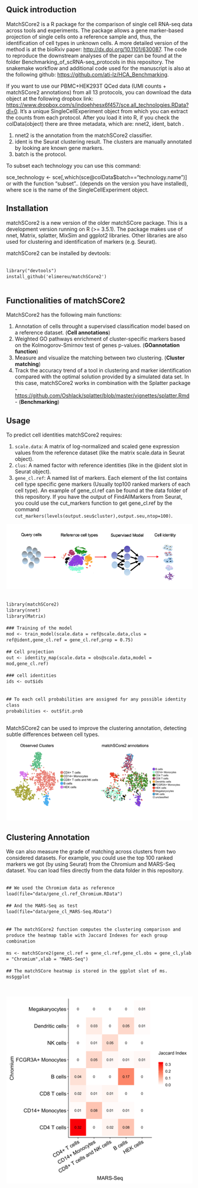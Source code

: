 
## Quick introduction

MatchSCore2 is a R package for the comparison of single cell RNA-seq data across tools and experiments. The package allows a gene marker-based projection of single cells onto a reference sample and, thus, the identification of cell types in unknown cells.  A more detailed version of the method is at the bioRxiv paper:  http://dx.doi.org/10.1101/630087. The code to reproduce the downstream analyses of the paper can be found at the folder Benchmarking_of_scRNA-seq_protocols in this repository. The snakemake workflow and additional code used for the manuscript is also at the following github: https://github.com/ati-lz/HCA_Benchmarking.

If you want to use our PBMC+HEK293T QCed data (UMI counts + matchSCore2 annotations) from all 13 protocols, you can download the data object at the following dropbox link: https://www.dropbox.com/s/indoehhesx6f457/sce.all_technologies.RData?dl=0. 
It’s a unique SingleCellExperiment object from which you can extract the counts from each protocol.
After you load it into R, if you check the colData(object) there are three metadata, which are: nnet2, ident, batch .

1. nnet2 is the annotation from the matchSCore2 classifier. 
2. ident is the Seurat clustering result. The clusters are manually annotated by looking are known gene markers.
3. batch is the protocol. 

To subset each technology you can use this command: 

sce_technology <- sce[,which(sce@colData$batch==“technology.name”)] or with the function “subset”.. (depends on the version you have installed), where sce is the name of the SingleCellExperiment object. 

## Installation

matchSCore2 is a new version of the older matchSCore package. This is a development version running on R (>= 3.5.1). The package makes use of nnet, Matrix, splatter, MixSim and ggplot2 libraries. Other libraries are also used for clustering and identification of markers (e.g. Seurat).

matchSCore2 can be installed by devtools:

```{r,eval=FALSE}

library("devtools")
install_github('elimereu/matchSCore2')


```


## Functionalities of matchSCore2

MatchSCore2 has the following main functions:

1. Annotation of cells throught a supervised classification model based on a reference dataset. (**Cell annotations**)
2. Weighted GO pathways enrichment of cluster-specific markers based on the Kolmogorov-Smirnov test of genes p-values. (**GOannotation function**)
3. Measure and visualize the matching between two clustering. (**Cluster matching**) 
4. Track the accuracy trend of a tool in clustering and marker identification compared with the optimal solution provided by a simulated data set. In this case, matchSCore2 works in combination with the Splatter package - https://github.com/Oshlack/splatter/blob/master/vignettes/splatter.Rmd - (**Benchmarking**)


## Usage

To predict cell identities matchSCore2 requires:

1. ``` scale.data ```: A matrix of log-normalized and scaled gene expression values from the reference dataset (like the matrix scale.data in Seurat object).
2. ``` clus ```: A named factor with reference identities (like in the @ident slot in Seurat object).
3. ``` gene_cl.ref ```: A named list of markers. Each element of the list contains cell type specific gene markers (Usually top100 ranked markers of each cell type). An example of gene_cl.ref can be found at the data folder of this repository. If you have the output of FindAllMarkers from Seurat, you could use the cut_markers function to get gene_cl.ref by the command ``` cut_markers(levels(output.seu$cluster),output.seu,ntop=100) ```.


![Scheme](matchSCore2_Overview.png)


```{r,eval=FALSE}

library(matchSCore2)
library(nnet)
library(Matrix)

### Training of the model  
mod <- train_model(scale.data = ref@scale.data,clus = ref@ident,gene_cl.ref = gene_cl.ref,prop = 0.75)

## Cell projection
out <- identity_map(scale.data = obs@scale.data,model = mod,gene_cl.ref)

### cell identities
ids <- out$ids 


## To each cell probabilities are assigned for any possible identity class
probabilities <- out$fit.prob


```
MatchSCore2 can be used to improve the clustering annotation, detecting subtle differences between cell types. 
![Annotations](Clustering_vs_matchSCore_annotations.png)


## Clustering Annotation

We can also measure the grade of matching across clusters from two considered datasets.
For example, you could use the top 100 ranked markers we got (by using Seurat) from the Chromium and MARS-Seq dataset.
You can load files directly from the data folder in this repository. 

```{r,eval=TRUE}

## We used the Chromium data as reference
load(file="data/gene_cl.ref_Chromium.RData")

## And the MARS-Seq as test
load(file="data/gene_cl_MARS-Seq.RData")


## The matchSCore2 function computes the clustering comparison and produce the heatmap table with Jaccard Indexes for each group combination

ms <- matchSCore2(gene_cl.ref = gene_cl.ref,gene_cl.obs = gene_cl,ylab = "Chromium",xlab = "MARS-Seq")

## The matchSCore heatmap is stored in the ggplot slot of ms. 
ms$ggplot



```
![Heatmap](Heatmap.png)





